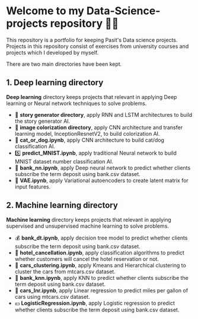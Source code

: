 # Welcome to my Data-Science-projects repository 👋🏻

This repository is a portfolio for keeping Pasit's Data science projects. Projects in this repository consist of exercises from university courses and projects which I developed by myself. 

There are two main directories have been kept.

## 1. Deep learning directory 
**Deep learning** directory keeps projects that relevant in applying Deep learning or Neural network techniques to solve problems. 
- 📖 **story generator directory**, apply RNN and LSTM architectures to build the story generator AI. 
- 🌃 **image colorization directory**, apply CNN architecture and transfer learning model, InceptionResnetV2, to build colorization AI. 
- 🐶 **cat_or_dog.ipynb**, apply CNN architecture to build cat/dog classification AI. 
- 5️⃣ **predict_MNIST.ipynb**, apply traditional Neural network to build MNIST dataset number classification AI. 
- 🏦 **bank_nn.ipynb**, apply Deep neural network to predict whether clients subscribe the term deposit using bank.csv dataset. 
- 👻 **VAE.ipynb**, apply Variational autoencoders to create latent matrix for input features.  

## 2. Machine learning directory 
**Machine learning** directory keeps projects that relevant in applying supervised and unsupervised machine learning to solve problems. 
- 💰 **bank_dt.ipynb**, apply decision tree model to predict whether clients subscribe the term deposit using bank.csv dataset. 
- 🏨 **hotel_cancellation.ipynb**, apply classification algorithms to predict whether customers will cancel the hotel reservation or not.
- 🚗 **cars_clustering.ipynb**, apply Kmeans and Hierarchical clustering to cluster the cars from mtcars.csv dataset. 
- 💸 **bank_knn.ipynb**, apply KNN to predict whether clients subscribe the term deposit using bank.csv dataset. 
- 🚙 **cars_lnr.ipynb**, apply Linear regression to predict miles per gallon of cars using mtcars.csv dataset. 
- 💵 **LogisticRegression.ipynb**, apply Logistic regression to predict whether clients subscribe the term deposit using bank.csv dataset. 


